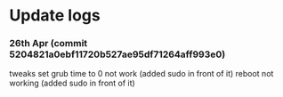 # Update logs

### 26th Apr (commit 5204821a0ebf11720b527ae95df71264aff993e0)
tweaks set grub time to 0 not work (added sudo in front of it)
reboot not working (added sudo in front of it)
